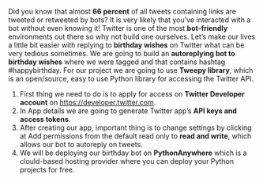 Did you know that almost **66 percent** of all tweets containing links are tweeted or retweeted by bots? It is very likely that you’ve interacted with a bot without even knowing it! Twitter is one of the most **bot-friendly** environments out there so why not build one ourselves.
Let’s make our lives a little bit easier with replying to **birthday wishes** on Twitter what can be very tedious sometimes. We are going to build an **autoreplying bot to birthday wishes** where we were tagged and that contains hashtag #happybirthday. For our project we are going to use **Tweepy library**, which is an open/source, easy to use Python library for accessing the Twitter API.

1.	First thing we need to do is to apply for access on **Twitter Developer account** on https://developer.twitter.com. 
2.	In App details we are going to generate Twitter app’s **API keys and access tokens**.
3.	After creating our app, important thing is to change settings by clicking at Add permissions from the default read only to **read and write**, which allows our bot to autoreply on tweets. 
4.	We will be deploying our birthday bot on **PythonAnywhere** which is a clould-based hosting provider where you can deploy your Python projects for free.
